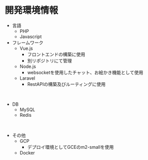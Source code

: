# 開発環境情報

- 言語
  - PHP
  - Javascript
- フレームワーク
  - Vue.js
    - フロントエンドの構築に使用
    - 別リポジトリにて管理
  - Node.js
    - websocketを使用したチャット、お絵かき機能として使用
  - Laravel
    - RestAPIの構築及びルーティングに使用

<br>

- DB
  - MySQL
  - Redis

<br>

- その他
  - GCP
    - デプロイ環境としてGCEのm2-smallを使用
  - Docker

